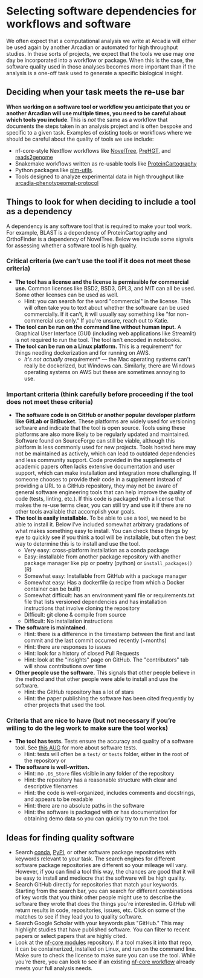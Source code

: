 # Selecting software dependencies for workflows and software

We often expect that a computational analysis we write at Arcadia will either be used again by another Arcadian or automated for high throughput studies. In these sorts of projects, we expect that the tools we use may one day be incorporated into a workflow or package. When this is the case, the software quality used in those analyses becomes more important than if the analysis is a one-off task used to generate a specific biological insight.

## Deciding when your task meets the re-use bar

**When working on a software tool or workflow you anticipate that you or another Arcadian will use multiple times, you need to be careful about which tools you include**. This is _not_ the same as a workflow that documents the steps taken in an analysis project and is often bespoke and specific to a given task. Examples of existing tools or workflows where we should be careful about the quality of tools we use include:

- nf-core-style Nextflow workflows like [NovelTree](https://github.com/Arcadia-Science/noveltree), [PreHGT](https://github.com/Arcadia-Science/prehgt), and [reads2genome](https://github.com/Arcadia-Science/reads2genome)
- Snakemake workflows written as re-usable tools like [ProteinCartography](https://github.com/Arcadia-Science/ProteinCartography/)
- Python packages like [plm-utils](https://github.com/Arcadia-Science/2024-plm-utils).
- Tools designed to analyze experimental data in high throughput like [arcadia-phenotypeomat-protocol](https://github.com/Arcadia-Science/arcadia-phenotypeomat-protocol)

## Things to look for when deciding to include a tool as a dependency

A dependency is any software tool that is required to make your tool work. For example, BLAST is a dependency of ProteinCartography and OrthoFinder is a dependency of NovelTree. Below we include some signals for assessing whether a software tool is high quality.

### Critical criteria (we can’t use the tool if it does not meet these criteria)

- **The tool has a license and the license is permissible for commercial use.** Common licenses like BSD2, BSD3, GPL3, and MIT can all be used. Some other licenses can be used as well.
  - Hint: you can search for the word "commercial" in the license. This will often take you to text about whether the software can be used commercially. If it can’t, it will usually say something like "for non-commercial use only." If you're unsure, reach out to Katie.
- **The tool can be run on the command line without human input.** A Graphical User Interface (GUI) (including web applications like Streamlit) is not required to run the tool. The tool isn’t encoded in notebooks.
- **The tool can be run on a Linux platform.** This is a requirement\* for things needing dockerization and for running on AWS.
  - *It's not actually a*requirement\* — the Mac operating systems can't really be dockerized, but Windows can. Similarly, there are Windows operating systems on AWS but these are sometimes annoying to use.

### Important criteria (think carefully before proceeding if the tool does not meet these criteria)

- **The software code is on GitHub or another popular developer platform like GitLab or BitBucket.** These platforms are widely used for versioning software and indicate that the tool is open source. Tools using these platforms are also more likely to be regularly updated and maintained. Software found on SourceForge can still be viable, although this platform is less commonly used for new projects. Tools hosted here may not be maintained as actively, which can lead to outdated dependencies and less community support. Code provided in the supplements of academic papers often lacks extensive documentation and user support, which can make installation and integration more challenging. If someone chooses to provide their code in a supplement instead of providing a URL to a GitHub repository, they may not be aware of general software engineering tools that can help improve the quality of code (tests, linting, etc.). If this code is packaged with a license that makes the re-use terms clear, you can still try and use it if there are no other tools available that accomplish your goals.
- **The tool is easily installable.** To be able to use a tool, we need to be able to install it. Below I’ve included somewhat arbitrary gradations of what makes something easy to install. You can check these things by eye to quickly see if you think a tool will be installable, but often the best way to determine this is to install and use the tool.
  - Very easy: cross-platform installation as a conda package
  - Easy: installable from another package repository with another package manager like pip or poetry (python) or `install_packages()` (R)
  - Somewhat easy: Installable from GitHub with a package manager
  - Somewhat easy: Has a dockerfile (a recipe from which a Docker container can be built)
  - Somewhat difficult: has an environment yaml file or requirements.txt file that lists versioned dependencies and has installation instructions that involve cloning the repository
  - Difficult: git clone & compile from source
  - Difficult: No installation instructions
- **The software is maintained.**
  - Hint: there is a difference in the timestamp between the first and last commit and the last commit occurred recently (~months)
  - Hint: there are responses to issues
  - Hint: look for a history of closed Pull Requests
  - Hint: look at the "insights" page on GitHub. The "contributors" tab will show contributions over time
- **Other people use the software.** This signals that other people believe in the method and that other people were able to install and use the software.
  - Hint: the GitHub repository has a lot of stars
  - Hint: the paper publishing the software has been cited frequently by other projects that used the tool.

### Criteria that are nice to have (but not necessary if you’re willing to do the leg work to make sure the tool works)

- **The tool has tests.** Tests ensure the accuracy and quality of a software tool. See [this AUG](https://training.arcadiascience.com/arcadia-users-group/20231104-testing-concepts/lesson/) for more about software tests.
  - Hint: tests will often be a `test/` or `tests` folder, either in the root of the repository or
- **The software is well-written.**
  - Hint: no `.DS_Store` files visible in any folder of the repository
  - Hint: the repository has a reasonable structure with clear and descriptive filenames
  - Hint: the code is well-organized, includes comments and docstrings, and appears to be readable
  - Hint: there are no absolute paths in the software
  - Hint: the software is packaged with or has documentation for obtaining demo data so you can quickly try to run the tool.

## Ideas for finding quality software

- Search [conda](https://anaconda.org/anaconda/repo), [PyPI](https://pypi.org/), or other software package repositories with keywords relevant to your task. The search engines for different software package repositories are different so your mileage will vary. However, if you can find a tool this way, the chances are good that it will be easy to install and mediocre that the software will be high quality.
- Search GitHub directly for repositories that match your keywords. Starting from the search bar, you can search for different combinations of key words that you think other people might use to describe the software they wrote that does the things you're interested in. GitHub will return results in code, repositories, issues, etc. Click on some of the matches to see if they lead you to quality software.
- Search Google Scholar with your keywords plus "GitHub." This may highlight studies that have published software. You can filter to recent papers or select papers that are highly cited.
- Look at the [nf-core modules](https://github.com/nf-core/modules) repository. If a tool makes it into that repo, it can be containerized, installed on Linux, and run on the command line. Make sure to check the license to make sure you can use the tool. While you're there, you can look to see if an existing [nf-core workflow](https://github.com/nf-core) already meets your full analysis needs.
